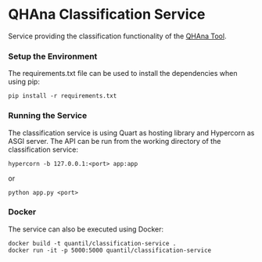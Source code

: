# QHAna Classification Service

Service providing the classification functionality of the [QHAna Tool](https://github.com/UST-QuAntiL/qhana).

### Setup the Environment

The requirements.txt file can be used to install the dependencies when using pip:

```
pip install -r requirements.txt
```

### Running the Service

The classification service is using Quart as hosting library and Hypercorn as ASGI server.
The API can be run from the working directory of the classification service:

```
hypercorn -b 127.0.0.1:<port> app:app
```

or

```
python app.py <port>
```

### Docker

The service can also be executed using Docker:

```
docker build -t quantil/classification-service .
docker run -it -p 5000:5000 quantil/classification-service
```